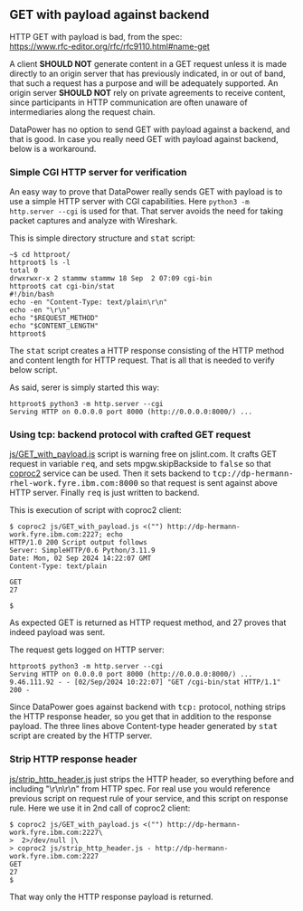 
## GET with payload against backend

HTTP GET with payload is bad, from the spec:  
https://www.rfc-editor.org/rfc/rfc9110.html#name-get  

A client **SHOULD NOT** generate content in a GET request unless it is made directly to an origin server that has previously indicated, in or out of band, that such a request has a purpose and will be adequately supported. An origin server **SHOULD NOT** rely on private agreements to receive content, since participants in HTTP communication are often unaware of intermediaries along the request chain.

DataPower has no option to send GET with payload against a backend, and that is good. In case you really need GET with payload against backend, below is a workaround.

### Simple CGI HTTP server for verification

An easy way to prove that DataPower really sends GET with payload is to use a simple HTTP server with CGI capabilities. Here ```python3 -m http.server --cgi``` is used for that. That server avoids the need for taking packet captures and analyze with Wireshark.

This is simple directory structure and <kbd>stat</kbd> script:  
```
~$ cd httproot/
httproot$ ls -l
total 0
drwxrwxr-x 2 stammw stammw 18 Sep  2 07:09 cgi-bin
httproot$ cat cgi-bin/stat 
#!/bin/bash
echo -en "Content-Type: text/plain\r\n"
echo -en "\r\n"
echo "$REQUEST_METHOD"
echo "$CONTENT_LENGTH"
httproot$ 
```
The <kbd>stat</kbd> script creates a HTTP response consisting of the HTTP method and content length for HTTP request. That is all that is needed to verify below script.

As said, serer is simply started this way:  
```
httproot$ python3 -m http.server --cgi
Serving HTTP on 0.0.0.0 port 8000 (http://0.0.0.0:8000/) ...
```

### Using tcp: backend protocol with crafted GET request

[js/GET_with_payload.js](js/GET_with_payload.js) script is warning free on jslint.com. It crafts GET request in variable <kbd>req</kbd>, and sets mpgw.skipBackside to <kbd>false</kbd> so that [coproc2](../coproc2/README.md) service can be used. Then it sets backend to <kbd>tcp://dp-hermann-rhel-work.fyre.ibm.com:8000</kbd> so that request is sent against above HTTP server. Finally <kbd>req</kbd> is just written to backend.

This is execution of script with coproc2 client:  
```
$ coproc2 js/GET_with_payload.js <("") http://dp-hermann-work.fyre.ibm.com:2227; echo
HTTP/1.0 200 Script output follows
Server: SimpleHTTP/0.6 Python/3.11.9
Date: Mon, 02 Sep 2024 14:22:07 GMT
Content-Type: text/plain

GET
27

$ 
```
As expected GET is returned as HTTP request method, and 27 proves that indeed payload was sent.

The request gets logged on HTTP server:  
```
httproot$ python3 -m http.server --cgi
Serving HTTP on 0.0.0.0 port 8000 (http://0.0.0.0:8000/) ...
9.46.111.92 - - [02/Sep/2024 10:22:07] "GET /cgi-bin/stat HTTP/1.1" 200 -
```

Since DataPower goes against backend with <kbd>tcp:</kbd> protocol, nothing strips the HTTP response header, so you get that in addition to the response payload. The three lines above Content-type header generated by <kbd>stat</kbd> script are created by the HTTP server.

### Strip HTTP response header

[js/strip_http_header.js](js/strip_http_header.js) just strips the HTTP header, so everything before and including "\r\n\r\n" from HTTP spec. For real use you would reference previous script on request rule of your service, and this script on response rule. Here we use it in 2nd call of coproc2 client:  
```
$ coproc2 js/GET_with_payload.js <("") http://dp-hermann-work.fyre.ibm.com:2227\
>  2>/dev/null |\
> coproc2 js/strip_http_header.js - http://dp-hermann-work.fyre.ibm.com:2227
GET
27
$ 
```
That way only the HTTP response payload is returned.
